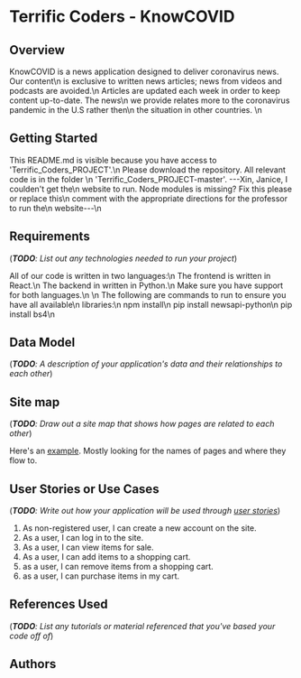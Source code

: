 # Terrific Coders - KnowCOVID


## Overview

KnowCOVID is a news application designed to deliver coronavirus news. Our content\n
is exclusive to written news articles; news from videos and podcasts are avoided.\n
Articles are updated each week in order to keep content up-to-date. The news\n
we provide relates more to the coronavirus pandemic in the U.S rather then\n
the situation in other countries. \n


## Getting Started
This README.md is visible because you have access to 'Terrific_Coders_PROJECT'.\n
Please download the repository. All relevant code is in the folder \n
'Terrific_Coders_PROJECT-master'. ---Xin, Janice, I coulden't get the\n
website to run. Node modules is missing? Fix this please or replace this\n
comment with the appropriate directions for the professor to run the\n 
website---\n


## Requirements

(___TODO__: List out any technologies needed to run your project_)

All of our code is written in two languages:\n
The frontend is written in React.\n
The backend in written in Python.\n
Make sure you have support for both languages.\n
\n
The following are commands to run to ensure you have all available\n
libraries:\n
npm install\n
pip install newsapi-python\n
pip install bs4\n


## Data Model

(___TODO__: A description of your application's data and their relationships to each other_)


## Site map

(___TODO__: Draw out a site map that shows how pages are related to each other_)

Here's an [example](https://www.kauligmedia.com/media/1589/sitemap-01.jpg). Mostly looking for the names of pages and where they flow to.

## User Stories or Use Cases

(___TODO__: Write out how your application will be used through [user stories](http://en.wikipedia.org/wiki/User_story#Format)_)

1. As non-registered user, I can create a new account on the site.
2. As a user, I can log in to the site.
3. As a user, I can view items for sale.
4. As a user, I can add items to a shopping cart.
5. as a user, I can remove items from a shopping cart.
6. as a user, I can purchase items in my cart.

## References Used

(___TODO__: List any tutorials or material referenced that you've based your code off of_)

## Authors

